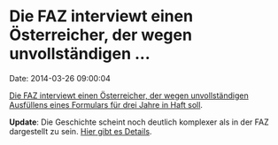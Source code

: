 Die FAZ interviewt einen Österreicher, der wegen unvollständigen \...
=====================================================================

Date: 2014-03-26 09:00:04

[Die FAZ interviewt einen Österreicher, der wegen unvollständigen
Ausfüllens eines Formulars für drei Jahre in Haft
soll](http://www.faz.net/-gsf-7no9o).

**Update**: Die Geschichte scheint noch deutlich komplexer als in der
FAZ dargestellt zu sein. [Hier gibt es
Details](http://www.falter.at/falter/2014/01/21/ein-schwieriger-erbe/).
